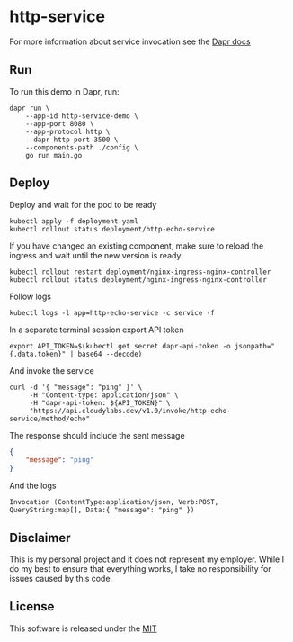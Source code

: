 # http-service

For more information about service invocation see the [Dapr docs](https://github.com/dapr/docs/tree/master/concepts/service-invocation)

## Run 

To run this demo in Dapr, run:

```shell
dapr run \
    --app-id http-service-demo \
    --app-port 8080 \
    --app-protocol http \
    --dapr-http-port 3500 \
    --components-path ./config \
    go run main.go
```

## Deploy

Deploy and wait for the pod to be ready 

```shell
kubectl apply -f deployment.yaml
kubectl rollout status deployment/http-echo-service
```

If you have changed an existing component, make sure to reload the ingress and wait until the new version is ready

```shell
kubectl rollout restart deployment/nginx-ingress-nginx-controller
kubectl rollout status deployment/nginx-ingress-nginx-controller
```

Follow logs

```shell
kubectl logs -l app=http-echo-service -c service -f
```

In a separate terminal session export API token

```shell
export API_TOKEN=$(kubectl get secret dapr-api-token -o jsonpath="{.data.token}" | base64 --decode)
```

And invoke the service

```shell
curl -d '{ "message": "ping" }' \
     -H "Content-type: application/json" \
     -H "dapr-api-token: ${API_TOKEN}" \
     "https://api.cloudylabs.dev/v1.0/invoke/http-echo-service/method/echo"
```

The response should include the sent message 

```json
{ 
    "message": "ping" 
}
```

And the logs

```shell
Invocation (ContentType:application/json, Verb:POST, QueryString:map[], Data:{ "message": "ping" })
```

## Disclaimer

This is my personal project and it does not represent my employer. While I do my best to ensure that everything works, I take no responsibility for issues caused by this code.

## License

This software is released under the [MIT](../LICENSE)
